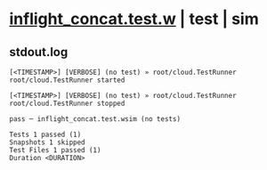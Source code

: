 # [inflight_concat.test.w](../../../../../examples/tests/valid/inflight_concat.test.w) | test | sim

## stdout.log
```log
[<TIMESTAMP>] [VERBOSE] (no test) » root/cloud.TestRunner
root/cloud.TestRunner started

[<TIMESTAMP>] [VERBOSE] (no test) » root/cloud.TestRunner
root/cloud.TestRunner stopped

pass ─ inflight_concat.test.wsim (no tests)

Tests 1 passed (1)
Snapshots 1 skipped
Test Files 1 passed (1)
Duration <DURATION>
```

